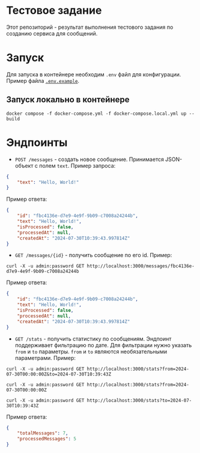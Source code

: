 # Тестовое задание

Этот репозиторий - результат выполнения тестового задания по созданию сервиса для сообщений.

# Запуск

Для запуска в контейнере необходим `.env` файл для конфигурации. Пример файла [`.env.example`](./configs/.env.example).

## Запуск локально в контейнере
```shell
docker compose -f docker-compose.yml -f docker-compose.local.yml up --build

```

# Эндпоинты

- `POST /messages` - создать новое сообщение. Принимается JSON-объект с полем `text`. 
Пример запроса:
```json
{
    "text": "Hello, World!"
}
```

Пример ответа:
```json
{
    "id": "fbc4136e-d7e9-4e9f-9b09-c7008a24244b",
    "text": "Hello, World!",
    "isProcessed": false,
    "processedAt": null,
    "createdAt": "2024-07-30T10:39:43.997814Z"
}

```

- `GET /messages/{id}` - получить сообщение по его id. Пример:
```shell
curl -X -u admin:password GET http://localhost:3000/messages/fbc4136e-d7e9-4e9f-9b09-c7008a24244b
```
Пример ответа:
```json
{
    "id": "fbc4136e-d7e9-4e9f-9b09-c7008a24244b",
    "text": "Hello, World!",
    "isProcessed": false,
    "processedAt": null,
    "createdAt": "2024-07-30T10:39:43.997814Z"
}
```


- `GET /stats` - получить статистику по сообщениям. Эндпоинт поддерживает фильтрацию по дате. Для фильтрации нужно указать `from` и `to` параметры. `from` и `to` являются необязательными параметрами. Пример:
```shell
curl -X -u admin:password GET http://localhost:3000/stats?from=2024-07-30T00:00:00Z&to=2024-07-30T10:39:43Z
```

```shell
curl -X -u admin:password GET http://localhost:3000/stats?from=2024-07-30T00:00:00Z
```

```shell
curl -X -u admin:password GET http://localhost:3000/stats?to=2024-07-30T10:39:43Z
```

Пример ответа:
```json
{
    "totalMessages": 7,
    "processedMessages": 5
}
```
